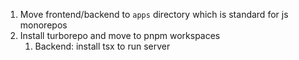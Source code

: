 1. Move frontend/backend to `apps` directory which is standard for js monorepos
1. Install turborepo and move to pnpm workspaces
   1. Backend: install tsx to run server
